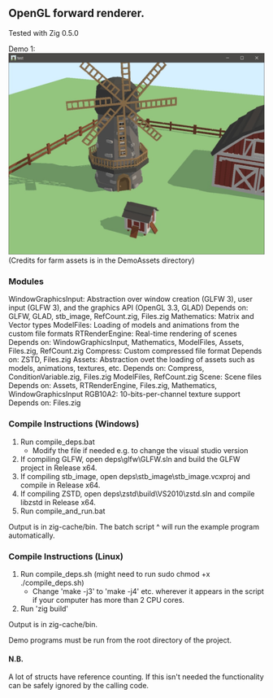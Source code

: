 ## OpenGL forward renderer.

Tested with Zig 0.5.0

Demo 1:
![Demo 1 Screenshot](https://raw.githubusercontent.com/danielabbott/Game-Engine/master/docs/screenshot.jpg)
(Credits for farm assets is in the DemoAssets directory)

### Modules

WindowGraphicsInput: Abstraction over window creation (GLFW 3), user input (GLFW 3), and the graphics API (OpenGL 3.3, GLAD)
	Depends on: GLFW, GLAD, stb_image, RefCount.zig, Files.zig
Mathematics: Matrix and Vector types
ModelFiles: Loading of models and animations from the custom file formats
RTRenderEngine: Real-time rendering of scenes
	Depends on: WindowGraphicsInput, Mathematics, ModelFiles, Assets, Files.zig, RefCount.zig
Compress: Custom compressed file format
	Depends on: ZSTD, Files.zig
Assets: Abstraction ovet the loading of assets such as models, animations, textures, etc.
	Depends on: Compress, ConditionVariable.zig, Files.zig ModelFiles, RefCount.zig
Scene: Scene files
	Depends on: Assets, RTRenderEngine, Files.zig, Mathematics, WindowGraphicsInput
RGB10A2: 10-bits-per-channel texture support
	Depends on: Files.zig


### Compile Instructions (Windows)

1. Run compile_deps.bat
	* Modify the file if needed e.g. to change the visual studio version
2. If compiling GLFW, open deps\glfw\GLFW.sln and build the GLFW project in Release x64. 
3. If compiling stb_image, open deps\stb_image\stb_image.vcxproj and compile in Release x64.
4. If compiling ZSTD, open deps\zstd\build\VS2010\zstd.sln and compile libzstd in Release x64.
5. Run compile_and_run.bat

Output is in zig-cache/bin. The batch script ^ will run the example program automatically.

### Compile Instructions (Linux)

1. Run compile_deps.sh (might need to run sudo chmod +x ./compile_deps.sh)
	* Change 'make -j3' to 'make -j4' etc. wherever it appears in the script if your computer has more than 2 CPU cores.
2. Run 'zig build'

Output is in zig-cache/bin.

Demo programs must be run from the root directory of the project.

#### N.B.

A lot of structs have reference counting. If this isn't needed the functionality can be safely ignored by the calling code.
